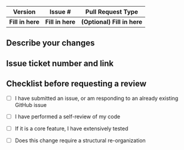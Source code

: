| Version | Issue # | Pull Request Type |
|--------------|----------------| ------ |
| **Fill in here** | **Fill in here** | **(Optional) Fill in here** |

## Describe your changes

## Issue ticket number and link

## Checklist before requesting a review
- [ ] I have submitted an issue, or am responding to an already existing GitHub issue
- [ ] I have performed a self-review of my code
- [ ] If it is a core feature, I have extensively tested
- [ ] Does this change require a structural re-organization

